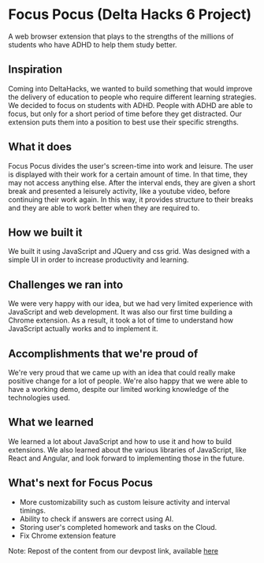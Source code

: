 # Focus Pocus (Delta Hacks 6 Project)
A web browser extension that plays to the strengths of the millions of students who have ADHD to help them study better.


## Inspiration
Coming into DeltaHacks, we wanted to build something that would improve the delivery of education to people who require different learning strategies. We decided to focus on students with ADHD. People with ADHD are able to focus, but only for a short period of time before they get distracted. Our extension puts them into a position to best use their specific strengths.

## What it does
Focus Pocus divides the user's screen-time into work and leisure. The user is displayed with their work for a certain amount of time. In that time, they may not access anything else. After the interval ends, they are given a short break and presented a leisurely activity, like a youtube video, before continuing their work again. In this way, it provides structure to their breaks and they are able to work better when they are required to.

## How we built it
We built it using JavaScript and JQuery and css grid. Was designed with a simple UI in order to increase productivity and learning.

## Challenges we ran into
We were very happy with our idea, but we had very limited experience with JavaScript and web development. It was also our first time building a Chrome extension. As a result, it took a lot of time to understand how JavaScript actually works and to implement it.

## Accomplishments that we're proud of
We're very proud that we came up with an idea that could really make positive change for a lot of people. We're also happy that we were able to have a working demo, despite our limited working knowledge of the technologies used.

## What we learned
We learned a lot about JavaScript and how to use it and how to build extensions. We also learned about the various libraries of JavaScript, like React and Angular, and look forward to implementing those in the future.

## What's next for Focus Pocus
* More customizability such as custom leisure activity and interval timings. 
* Ability to check if answers are correct using AI. 
* Storing user's completed homework and tasks on the Cloud. 
* Fix Chrome extension feature

 Note: Repost of the content from our devpost link, available [here](https://devpost.com/software/focus-pocus-sawu17)
